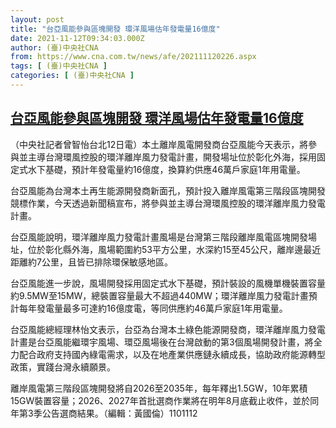 ```yaml
---
layout: post
title: "台亞風能參與區塊開發 環洋風場估年發電量16億度"
date: 2021-11-12T09:34:03.000Z
author: (臺)中央社CNA
from: https://www.cna.com.tw/news/afe/202111120226.aspx
tags: [ (臺)中央社CNA ]
categories: [ (臺)中央社CNA ]
---
```

<!--1636709643000-->
[台亞風能參與區塊開發 環洋風場估年發電量16億度](https://www.cna.com.tw/news/afe/202111120226.aspx)
------

<div>
<div></div><div><p>（中央社記者曾智怡台北12日電）本土離岸風電開發商台亞風能今天表示，將參與並主導台灣環風控股的環洋離岸風力發電計畫，開發場址位於彰化外海，採用固定式水下基礎，預計年發電量約16億度，換算約供應46萬戶家庭1年用電量。</p><p>台亞風能為台灣本土再生能源開發商新面孔，預計投入離岸風電第三階段區塊開發競標作業，今天透過新聞稿宣布，將參與並主導台灣環風控股的環洋離岸風力發電計畫。</p><p>台亞風能說明，環洋離岸風力發電計畫風場是台灣第三階段離岸風電區塊開發場址，位於彰化縣外海，風場範圍約53平方公里，水深約15至45公尺，離岸邊最近距離約7公里，且皆已排除環保敏感地區。</p><p>台亞風能進一步說，風場開發採用固定式水下基礎，預計裝設的風機單機裝置容量約9.5MW至15MW，總裝置容量最大不超過440MW；環洋離岸風力發電計畫預計每年發電量最多可達約16億度電，等同供應約46萬戶家庭1年用電量。</p><p>台亞風能總經理林怡文表示，台亞為台灣本土綠色能源開發商，環洋離岸風力發電計畫是台亞風能繼環宇風場、環亞風場後在台灣啟動的第3個風場開發計畫，將全力配合政府支持國內綠電需求，以及在地產業供應鏈永續成長，協助政府能源轉型政策，實踐台灣永續願景。</p><p>離岸風電第三階段區塊開發將自2026至2035年，每年釋出1.5GW，10年累積15GW裝置容量；2026、2027年首批選商作業將在明年8月底截止收件，並於同年第3季公告選商結果。（編輯：黃國倫）1101112</p></div>
</div>
